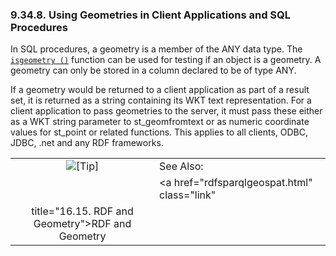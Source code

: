 <div>

<div>

<div>

<div>

### 9.34.8. Using Geometries in Client Applications and SQL Procedures

</div>

</div>

</div>

In SQL procedures, a geometry is a member of the ANY data type. The
<a href="fn_isgeometry.html" class="link" title="isgeometry"><code
class="function">isgeometry ()</code></a> function can be used for
testing if an object is a geometry. A geometry can only be stored in a
column declared to be of type ANY.

If a geometry would be returned to a client application as part of a
result set, it is returned as a string containing its WKT text
representation. For a client application to pass geometries to the
server, it must pass these either as a WKT string parameter to
st_geomfromtext or as numeric coordinate values for st_point or related
functions. This applies to all clients, ODBC, JDBC, .net and any RDF
frameworks.

<div>

|                            |                                                      |
|:--------------------------:|:-----------------------------------------------------|
| ![\[Tip\]](images/tip.png) | See Also:                                            |
|                            | <a href="rdfsparqlgeospat.html" class="link"         
                              title="16.15. RDF and Geometry">RDF and Geometry</a>  |

</div>

</div>
